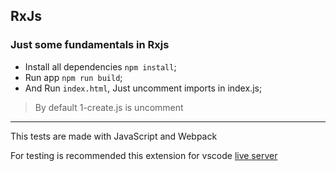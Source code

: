 ## RxJs

### Just some fundamentals in Rxjs

- Install all dependencies `npm install`;
- Run app `npm run build`;
- And Run `index.html`, Just uncomment imports in index.js; 

> By default 1-create.js is uncomment

<hr>

This tests are made with JavaScript and Webpack

For testing is recommended this extension for vscode [live server](https://marketplace.visualstudio.com/items?itemName=ritwickdey.LiveServer)
